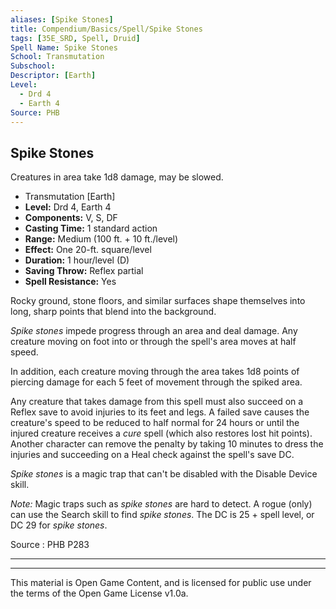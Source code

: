 ```yaml
---
aliases: [Spike Stones]
title: Compendium/Basics/Spell/Spike Stones
tags: [35E_SRD, Spell, Druid]
Spell Name: Spike Stones
School: Transmutation
Subschool: 
Descriptor: [Earth]
Level:
  - Drd 4
  - Earth 4
Source: PHB
---
```



## Spike Stones

Creatures in area take 1d8 damage, may be slowed.

*   Transmutation [Earth]
*   **Level:** Drd 4, Earth 4
*   **Components:** V, S, DF
*   **Casting Time:** 1 standard action
*   **Range:** Medium (100 ft. + 10 ft./level)
*   **Effect:** One 20-ft. square/level
*   **Duration:** 1 hour/level (D)
*   **Saving Throw:** Reflex partial
*   **Spell Resistance:** Yes

<p>Rocky ground, stone floors, and similar surfaces shape themselves into long, sharp points that blend into the background.</p><p><i>Spike stones</i> impede progress through an area and deal damage. Any creature moving on foot into or through the spell's area moves at half speed.</p><p>In addition, each creature moving through the area takes 1d8 points of piercing damage for each 5 feet of movement through the spiked area.</p><p>Any creature that takes damage from this spell must also succeed on a Reflex save to avoid injuries to its feet and legs. A failed save causes the creature's speed to be reduced to half normal for 24 hours or until the injured creature receives a <i>cure</i> spell (which also restores lost hit points). Another character can remove the penalty by taking 10 minutes to dress the injuries and succeeding on a Heal check against the spell's save DC.</p><p><i>Spike stones</i> is a magic trap that can't be disabled with the Disable Device skill.</p><p><i>Note:</i> Magic traps such as <i>spike stones</i> are hard to detect. A rogue (only) can use the Search skill to find <i>spike stones</i>. The DC is 25 + spell level, or DC 29 for <i>spike stones</i>.</p>

Source : PHB P283

---

---

This material is Open Game Content, and is licensed for public use under
the terms of the Open Game License v1.0a.

